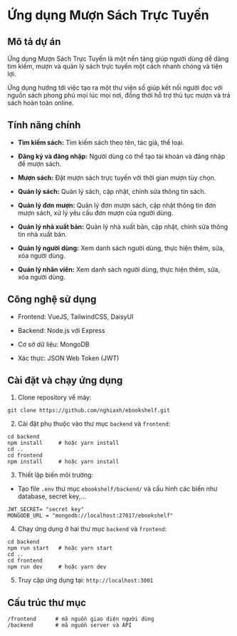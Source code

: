 # Ứng dụng Mượn Sách Trực Tuyến

## Mô tả dự án

Ứng dụng Mượn Sách Trực Tuyến là một nền tảng giúp người dùng dễ dàng tìm kiếm, mượn và quản lý sách trực tuyến một cách nhanh chóng và tiện lợi.

Ứng dụng hướng tới việc tạo ra một thư viện số giúp kết nối người đọc với nguồn sách phong phú mọi lúc mọi nơi, đồng thời hỗ trợ thủ tục mượn và trả sách hoàn toàn online.

## Tính năng chính

-   **Tìm kiếm sách:** Tìm kiếm sách theo tên, tác giả, thể loại.

-   **Đăng ký và đăng nhập:** Người dùng có thể tạo tài khoản và đăng nhập để mượn sách.

-   **Mượn sách:** Đặt mượn sách trực tuyến với thời gian mượn tùy chọn.

-   **Quản lý sách:** Quản lý sách, cập nhật, chỉnh sửa thông tin sách.

-   **Quản lý đơn mượn:** Quản lý đơn mượn sách, cập nhật thông tin đơn mượn sách, xử lý yêu cầu đơn mượn của người dùng.

-   **Quản lý nhà xuất bản:** Quản lý nhà xuất bản, cập nhật, chỉnh sửa thông tin nhà xuất bản.

-   **Quản lý người dùng:** Xem danh sách người dùng, thực hiện thêm, sửa, xóa người dùng.

-   **Quản lý nhân viên:** Xem danh sách người dùng, thực hiện thêm, sửa, xóa người dùng.

## Công nghệ sử dụng

-   Frontend: VueJS, TailwindCSS, DaisyUI

-   Backend: Node.js với Express

-   Cơ sở dữ liệu: MongoDB

-   Xác thực: JSON Web Token (JWT)

## Cài đặt và chạy ứng dụng

1. Clone repository về máy:

```
git clone https://github.com/nghiaxh/ebookshelf.git
```

2. Cài đặt phụ thuộc vào thư mục `backend` và `frontend`:

```
cd backend
npm install     # hoặc yarn install
cd ..
cd frontend
npm install     # hoặc yarn install
```

3. Thiết lập biến môi trường:

-   Tạo file `.env` thư mục `ebookshelf/backend/` và cấu hình các biến như database, secret key,...

```env
JWT_SECRET= "secret key"
MONGODB_URL = "mongodb://localhost:27017/ebookshelf"
```

4. Chạy ứng dụng ở hai thư mục `backend` và `frontend`:

```
cd backend
npm run start   # hoặc yarn start
cd ..
cd frontend
npm run dev     # hoặc yarn dev
```

5. Truy cập ứng dụng tại: `http://localhost:3001`

## Cấu trúc thư mục

```
/frontend      # mã nguồn giao diện người dùng
/backend       # mã nguồn server và API
```
